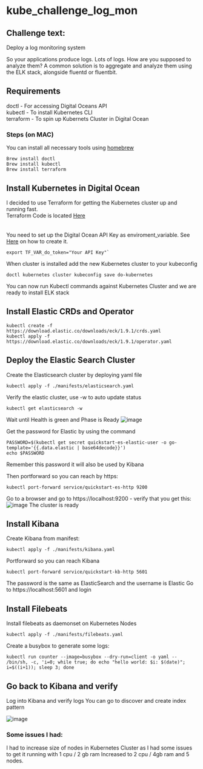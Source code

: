 # kube_challenge_log_mon

## Challenge text: 
Deploy a log monitoring system

So your applications produce logs. Lots of logs. How are you supposed to analyze them? A common solution is to aggregate and analyze them using the ELK stack, alongside fluentd or fluentbit.

## Requirements
doctl - For accessing Digital Oceans API <br /> 
kubectl - To install Kubernetes CLI <br /> 
terraform - To spin up Kubernets Cluster in Digital Ocean

### Steps (on MAC)
You can install all necessary tools using [homebrew](https://brew.sh) 
```
Brew install doctl
Brew install kubectl
Brew install terraform
```

## Install Kubernetes in Digital Ocean
I decided to use Terraform for getting the Kubernetes cluster up and running fast. <br /> 
Terraform Code is located [Here](https://github.com/espenhermansen/kube_challenge_log_mon/tree/main/terraform) <br /> 
<br /> <br /> 
You need to set up the Digital Ocean API Key as enviroment_variable. See [Here](https://docs.digitalocean.com/reference/api/create-personal-access-token/) on how to create it. 

```
export TF_VAR_do_token="Your API Key"`
```

When cluster is installed add the new Kubernetes cluster to your kubeconfig
```
doctl kubernetes cluster kubeconfig save do-kubernetes
```

You can now run Kubectl commands against Kubernetes Cluster and we are ready to install ELK stack
<br /> 
## Install Elastic CRDs and Operator
```
kubectl create -f https://download.elastic.co/downloads/eck/1.9.1/crds.yaml
kubectl apply -f https://download.elastic.co/downloads/eck/1.9.1/operator.yaml
```

## Deploy the Elastic Search Cluster
Create the Elasticsearch cluster by deploying yaml file
```
kubectl apply -f ./manifests/elasticsearch.yaml
```
Verify the elastic cluster, use -w to auto update status
```
kubectl get elasticsearch -w
```
Wait until Health is green and Phase is Ready
![image](https://user-images.githubusercontent.com/22987121/147752896-df1636e1-f3be-4602-8bb7-5e74d7e369af.png)

Get the password for Elastic by using the command
```
PASSWORD=$(kubectl get secret quickstart-es-elastic-user -o go-template='{{.data.elastic | base64decode}}')
echo $PASSWORD
```
Remember this password it will also be used by Kibana

Then portforward so you can reach by https:
```
kubectl port-forward service/quickstart-es-http 9200
```

Go to a browser and go to https://localhost:9200  - verify that you get this:
![image](https://user-images.githubusercontent.com/22987121/147753101-97ef7c2b-f14c-4780-b51c-b881a5c7675e.png)
The cluster is ready

## Install Kibana

Create Kibana from manifest:
```
kubectl apply -f ./manifests/kibana.yaml
```

Portforward so you can reach Kibana
```
kubectl port-forward service/quickstart-kb-http 5601
```
The password is the same as ElasticSearch and the username is Elastic
Go to https://localhost:5601 and login 

## Install Filebeats
Install filebeats as daemonset on Kubernetes Nodes
```
kubectl apply -f ./manifests/filebeats.yaml
```
Create a busybox to generate some logs:
```
kubectl run counter --image=busybox --dry-run=client -o yaml -- /bin/sh, -c, 'i=0; while true; do echo "hello world: $i: $(date)"; i=$((i+1)); sleep 3; done
```

## Go back to Kibana and verify

Log into Kibana and verify logs
You can go to discover and create index pattern


![image](https://user-images.githubusercontent.com/22987121/147785446-853afee0-7681-45e4-864f-033f909d5ecf.png)



### Some issues I had:
I had to increase size of nodes in Kubernetes Cluster as I had some issues to get it running with 1 cpu / 2 gb ram
Increased to 2 cpu / 4gb ram and 5 nodes. 
